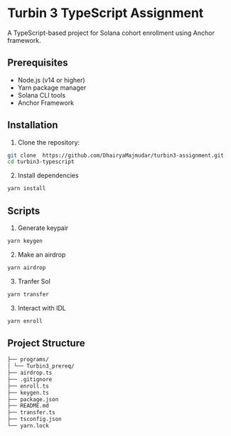 # Turbin 3 TypeScript Assignment

A TypeScript-based project for Solana cohort enrollment using Anchor framework.

## Prerequisites

- Node.js (v14 or higher)
- Yarn package manager
- Solana CLI tools
- Anchor Framework

## Installation

1. Clone the repository:

```bash
git clone  https://github.com/DhairyaMajmudar/turbin3-assignment.git
cd turbin3-typescript
```

2. Install dependencies

```bash
yarn install
```

## Scripts

1. Generate keypair

```bash
yarn keygen
```

2. Make an airdrop

```bash
yarn airdrop
```

3. Tranfer Sol

```bash
yarn transfer
```

3. Interact with IDL

```bash
yarn enroll
```

## Project Structure

```markdown
├── programs/
│ └── Turbin3_prereq/
├── airdrop.ts
├── .gitignore
├── enroll.ts
├── keygen.ts
├── package.json
├── README.md
├── transfer.ts
├── tsconfig.json
└── yarn.lock
```
